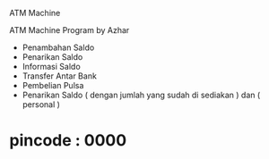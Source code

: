 ATM Machine

ATM Machine Program by Azhar
- Penambahan Saldo
- Penarikan Saldo
- Informasi Saldo
- Transfer Antar Bank
- Pembelian Pulsa 
- Penarikan Saldo ( dengan jumlah yang sudah di sediakan ) dan ( personal )

pincode : 0000
===================================
